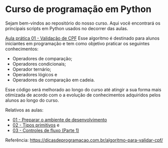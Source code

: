# Curso de programação em Python

Sejam bem-vindos ao repositório do nosso curso. Aqui você encontrará os principais scripts em Python usados no decorrer das aulas.

[Aula prática 01 - Validação de CPF](https://github.com/flaviofrancisco/curso-programacao-python/tree/main/exercicios/01)
Esse algoritmo é destinado para alunos iniciantes em programação e tem como objetivo praticar os seguintes conhecimentos:
- Operadores de comparação;
- Operadores condicionais;
- Operador ternário;
- Operadores lógicos e
- Operadores de comparação em cadeia.

Esse código será melhorado ao longo do curso até atingir a sua forma mais otimizada de acordo com o a evolução de conhecimentos adquiridos pelos alunos ao longo do curso.

Relativos as aulas:

* [01 - Preparar o ambiente de desenvolvimento](https://www.youtube.com/watch?v=CmA8ep6uBtc&t=1s)
* [02 - Tipos primitivos](https://www.youtube.com/watch?v=Yl8DBM2cIII&t=4s) e
* [03 - Controles de fluxo (Parte 1)](https://www.youtube.com/watch?v=QqlZObFKQ5U&t=609s)

Referência:
https://dicasdeprogramacao.com.br/algoritmo-para-validar-cpf/
